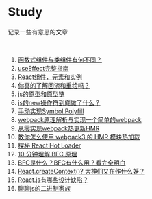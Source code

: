 # Study

记录一些有意思的文章

<br />

1. [函数式组件与类组件有何不同？](https://overreacted.io/zh-hans/how-are-function-components-different-from-classes)
2. [useEffect完整指南](https://overreacted.io/zh-hans/a-complete-guide-to-useeffect)
3. [React组件，元素和实例](https://react.docschina.org/blog/2015/12/18/react-components-elements-and-instances.html)
4. [你真的了解回流和重绘吗？](https://segmentfault.com/a/1190000017329980)
5. [js的原型和原型链](https://www.jianshu.com/p/be7c95714586)
6. [js的new操作符到底做了什么？](https://zhuanlan.zhihu.com/p/158640941)
7. [手动实现Symbol Polyfill](https://zhuanlan.zhihu.com/p/27297604)
8. [webpack原理解析与实现一个简单的webpack](https://segmentfault.com/a/1190000020353337)
9. [从零实现webpack热更新HMR](https://juejin.cn/post/6844904020528594957)
10. [教你怎么使用 webpack3 的 HMR 模块热加载](https://juejin.cn/post/6844903541421654023)
11. [探秘 React Hot Loader](https://zhuanlan.zhihu.com/p/34193549)
12. [10 分钟理解 BFC 原理](https://zhuanlan.zhihu.com/p/25321647)
13. [BFC是什么？BFC有什么用？看完全明白](https://www.cnblogs.com/qs-cnblogs/p/12349887.html)
14. [React.createContext()? 大神们又在作什么妖？](https://zhuanlan.zhihu.com/p/34038469)
15. [React.js有哪些设计缺陷？](https://www.zhihu.com/question/316425133)
16. [聊聊js的二进制家族](https://zhuanlan.zhihu.com/p/97768916)
